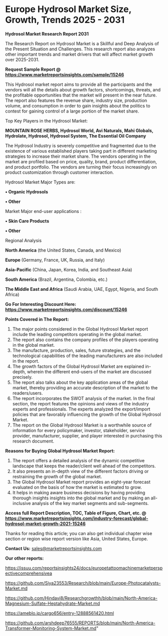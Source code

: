 # Europe Hydrosol Market Size, Growth, Trends 2025 - 2031

<strong>Hydrosol Market Research Report 2031</strong>

The Research Report on Hydrosol Market is a Skillful and Deep Analysis of the Present Situation and Challenges. This research report also analyzes other important trends and market drivers that will affect market growth over 2025-2031.

<strong>Request Sample Report @ <a href=https://www.marketreportsinsights.com/sample/15246>https://www.marketreportsinsights.com/sample/15246</a></strong>

This Hydrosol market report aims to provide all the participants and the vendors will all the details about growth factors, shortcomings, threats, and the profitable opportunities that the market will present in the near future. The report also features the revenue share, industry size, production volume, and consumption in order to gain insights about the politics to contest for gaining control of a large portion of the market share.

Top Key Players in the Hydrosol Market:

<strong>MOUNTAIN ROSE HERBS, Hydrosol World, Avi Naturals, Mahi Globals, Hydrolate, Hydrosol, Hydrosol System, The Essential Oil Company</strong>

The Hydrosol Industry is severely competitive and fragmented due to the existence of various established players taking part in different marketing strategies to increase their market share. The vendors operating in the market are profiled based on price, quality, brand, product differentiation, and product portfolio. The vendors are turning their focus increasingly on product customization through customer interaction.

Hydrosol Market Major Types are:

<strong>• Organic Hydrosols

• Other</strong>

Market Major end-user applications :

<strong>• Skin Care Products

• Other</strong>

Regional Analysis

</u><strong><b>North America</b></strong> (the United States, Canada, and Mexico)

<strong><b>Europe </b></strong>(Germany, France, UK, Russia, and Italy)

<strong><b>Asia-Pacific</b></strong> (China, Japan, Korea, India, and Southeast Asia)

<strong><b>South America</b></strong> (Brazil, Argentina, Colombia, etc.)

<strong><b>The Middle East and Africa</b></strong> (Saudi Arabia, UAE, Egypt, Nigeria, and South Africa)

<strong>Go For Interesting Discount Here: <a href=https://www.marketreportsinsights.com/discount/15246>https://www.marketreportsinsights.com/discount/15246</a></strong>

<strong>Points Covered in The Report:</strong>
<ol>
  <li>The major points considered in the Global Hydrosol Market report include the leading competitors operating in the global market.</li>
  <li>The report also contains the company profiles of the players operating in the global market.</li>
  <li>The manufacture, production, sales, future strategies, and the technological capabilities of the leading manufacturers are also included in the report.</li>
  <li>The growth factors of the Global Hydrosol Market are explained in-depth, wherein the different end-users of the market are discussed precisely.</li>
  <li>The report also talks about the key application areas of the global market, thereby providing an accurate description of the market to the readers/users.</li>
  <li>The report incorporates the SWOT analysis of the market. In the final section, the report features the opinions and views of the industry experts and professionals. The experts analyzed the export/import policies that are favorably influencing the growth of the Global Hydrosol Market.</li>
  <li>The report on the Global Hydrosol Market is a worthwhile source of information for every policymaker, investor, stakeholder, service provider, manufacturer, supplier, and player interested in purchasing this research document.</li>
</ol>
<strong>Reasons for Buying Global Hydrosol Market Report:</strong>

<ol>
  <li>The report offers a detailed analysis of the dynamic competitive landscape that keeps the reader/client well ahead of the competitors.</li>
  <li>It also presents an in-depth view of the different factors driving or restraining the growth of the global market.</li>
  <li>The Global Hydrosol Market report provides an eight-year forecast evaluated on the basis of how the market is estimated to grow.</li>
  <li>It helps in making aware business decisions by having providing thorough insights insights into the global market and by making an all-inclusive analysis of the key market segments and sub-segments.</li>
</ol>
<strong>Access full Report Description, TOC, Table of Figure, Chart, etc. @ <a href=https://www.marketreportsinsights.com/industry-forecast/global-hydrosol-market-growth-2021-15246>https://www.marketreportsinsights.com/industry-forecast/global-hydrosol-market-growth-2021-15246</a></strong>


Thanks for reading this article; you can also get individual chapter wise section or region wise report version like Asia, United States, Europe.

<strong>Contact Us:</strong>
sales@marketreportsinsights.com

<strong>Our other reports:</strong>

<a href=https://issuu.com/reportsinsights24/docs/europetattoomachinemarketperspectivecomprehensivea>https://issuu.com/reportsinsights24/docs/europetattoomachinemarketperspectivecomprehensivea</a>

<a href=https://github.com/Siya23553/Research/blob/main/Europe-Photocatalysts-Market.md>https://github.com/Siya23553/Research/blob/main/Europe-Photocatalysts-Market.md</a>

<a href=https://github.com/Hindavi8/Researchgrowthh/blob/main/North-America-Magnesium-Sulfate-Heptahydrate-Market.md>https://github.com/Hindavi8/Researchgrowthh/blob/main/North-America-Magnesium-Sulfate-Heptahydrate-Market.md</a>

<a href=https://ameblo.jp/cargo656/entry-12888561420.html>https://ameblo.jp/cargo656/entry-12888561420.html</a>

<a href=https://github.com/arshdeep76555/REPORTS/blob/main/North-America-Transformer-Monitoring-System-Market.md>https://github.com/arshdeep76555/REPORTS/blob/main/North-America-Transformer-Monitoring-System-Market.md</a>"
